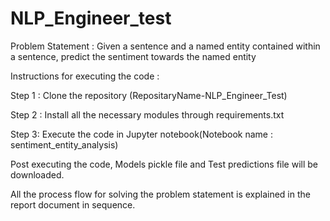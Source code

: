 # NLP_Engineer_test

Problem Statement : Given a sentence and a named entity contained within a sentence, predict the sentiment towards the named entity

Instructions for executing the code :

Step 1 : Clone the repository (RepositaryName-NLP_Engineer_Test)

Step 2 : Install all the necessary modules through requirements.txt

Step 3: Execute the code in Jupyter notebook(Notebook name : sentiment_entity_analysis)

Post executing the code, Models pickle file and Test predictions file will be downloaded.

All the process flow for solving the problem statement is explained in the report document in sequence.
